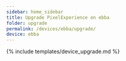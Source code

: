 ```yaml
---
sidebar: home_sidebar
title: Upgrade PixelExperience on ebba
folder: upgrade
permalink: /devices/ebba/upgrade/
device: ebba
---
```

{% include templates/device_upgrade.md %}
